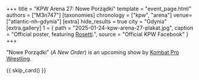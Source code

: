 +++
title = "KPW Arena 27: Nowe Porządki"
template = "event_page.html"
authors = ["M3n747"]
[taxonomies]
chronology = ["kpw", "arena"]
venue=["atlantic-nh-gdynia"]
[extra]
hide_results = true
city = "Gdynia"
[extra.gallery]
1 = { path = "2025-01-24-kpw-arena-27-plakat.jpg", caption = "Official poster, featuring [Rosetti](@/w/rosetti.md).", source = "Official KPW Facebook" }
+++

"Nowe Porządki" (_A New Order_) is an upcoming show by [Kombat Pro Wrestling](@/o/kpw.md).

{{ skip_card() }}
